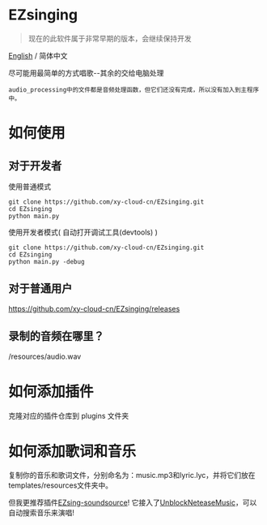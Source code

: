 # EZsinging

> 现在的此软件属于非常早期的版本，会继续保持开发

[English]((https://github.com/xy-cloud-cn/EZsinging/blob/main/README.md)) / 简体中文

尽可能用最简单的方式唱歌--其余的交给电脑处理

`audio_processing中的文件都是音频处理函数，但它们还没有完成，所以没有加入到主程序中。`

# 如何使用

## 对于开发者

使用普通模式

    git clone https://github.com/xy-cloud-cn/EZsinging.git
    cd EZsinging
    python main.py

使用开发者模式( 自动打开调试工具(devtools) )

    git clone https://github.com/xy-cloud-cn/EZsinging.git
    cd EZsinging
    python main.py -debug

## 对于普通用户

https://github.com/xy-cloud-cn/EZsinging/releases

## 录制的音频在哪里？

/resources/audio.wav

# 如何添加插件

克隆对应的插件仓库到 plugins 文件夹

# 如何添加歌词和音乐

复制你的音乐和歌词文件，分别命名为：music.mp3和lyric.lyc，并将它们放在templates/resources文件夹中。

但我更推荐插件[EZsing-soundsource](https://github.com/xy-cloud-cn/EZsinging-soundsource)! 它接入了[UnblockNeteaseMusic](https://github.com/UnblockNeteaseMusic)，可以自动搜索音乐来演唱!
